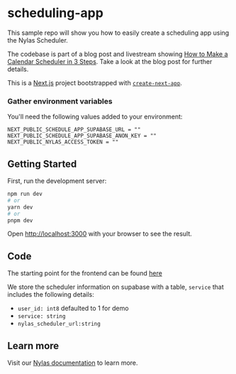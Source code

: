 # scheduling-app

This sample repo will show you how to easily create a scheduling app using the Nylas Scheduler.

The codebase is part of a blog post and livestream showing [How to Make a Calendar Scheduler in 3 Steps](https://www.nylas.com/blog/how-to-make-a-calendar-scheduler/). Take a look at the blog post for further details.

This is a [Next.js](https://nextjs.org/) project bootstrapped with [`create-next-app`](https://github.com/vercel/next.js/tree/canary/packages/create-next-app).

### Gather environment variables

You'll need the following values added to your environment:

```text
NEXT_PUBLIC_SCHEDULE_APP_SUPABASE_URL = ""
NEXT_PUBLIC_SCHEDULE_APP_SUPABASE_ANON_KEY = ""
NEXT_PUBLIC_NYLAS_ACCESS_TOKEN = ""
```
## Getting Started

First, run the development server:

```bash
npm run dev
# or
yarn dev
# or
pnpm dev
```

Open [http://localhost:3000](http://localhost:3000) with your browser to see the result.


## Code
The starting point for the frontend can be found [here](https://github.com/nylas-samples/scheduling-app/blob/main/pages/index.tsx)

We store the scheduler information on supabase with a table, `service` that includes the following details:
- `user_id: int8` defaulted to 1 for demo
- `service: string`
- `nylas_scheduler_url:string`

## Learn more

Visit our [Nylas documentation](https://developer.nylas.com/) to learn more.